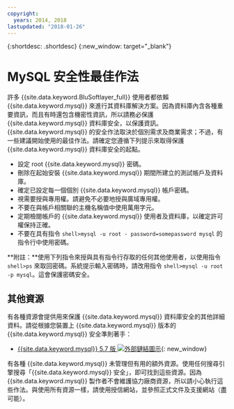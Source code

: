 ```yaml
---
copyright:
  years: 2014, 2018
lastupdated: "2018-01-26"
---
```


{:shortdesc: .shortdesc}
{:new_window: target="_blank"}

# MySQL 安全性最佳作法

許多 {{site.data.keyword.BluSoftlayer_full}} 使用者都依賴 {{site.data.keyword.mysql}} 來進行其資料庫解決方案。因為資料庫內含各種重要資訊，而且有時還包含機密性資訊，所以請務必保護 {{site.data.keyword.mysql}} 資料庫安全，以保護資訊。{{site.data.keyword.mysql}} 的安全作法取決於個別需求及商業需求；不過，有一些建議開始使用的最佳作法。請確定您遵循下列提示來取得保護 {{site.data.keyword.mysql}} 資料庫安全的起點。

* 設定 root {{site.data.keyword.mysql}} 密碼。
* 刪除在起始安裝 {{site.data.keyword.mysql}} 期間所建立的測試帳戶及資料庫。
* 確定已設定每一個個別 {{site.data.keyword.mysql}} 帳戶密碼。
* 視需要授與專用權。請避免不必要地授與廣域專用權。
* 不要在與帳戶相關聯的主機名稱值中使用萬用字元。
* 定期檢閱帳戶的 {{site.data.keyword.mysql}} 使用者及資料庫，以確定許可權保持正確。
* 不要在具有指令 `shell>mysql -u root - password=somepassword mysql` 的指令行中使用密碼。

**附註：**使用下列指令來授與具有指令行存取的任何其他使用者，以使用指令 `shell>ps` 來取回密碼。系統提示輸入密碼時，請改用指令 `shell>mysql -u root -p mysql`。這會保護密碼安全。

## 其他資源

有各種資源會提供用來保護 {{site.data.keyword.mysql}} 資料庫安全的其他詳細資料。請從根據您裝置上 {{site.data.keyword.mysql}} 版本的 {{site.data.keyword.mysql}} 安全準則著手：

* [{{site.data.keyword.mysql}} 5.7 版 ![外部鏈結圖示](../../icons/launch-glyph.svg "外部鏈結圖示")](http://dev.mysql.com/doc/refman/5.7/en/security.html){: new_window}

有各種 {{site.data.keyword.mysql}} 未管理但有用的額外資源。使用任何搜尋引擎搜尋「{{site.data.keyword.mysql}} 安全」，即可找到這些資源。因為 {{site.data.keyword.mysql}} 製作者不會維護協力廠商資源，所以請小心執行這些作法。與使用所有資源一樣，請使用授信網站，並參照正式文件及支援網站（盡可能）。
